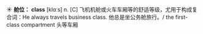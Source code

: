 ☀ <span class="category">**舱位：**</span>
<span class="vocabulary">**class**</span> [klɑːs] 
<span class="definition">n. [C] 飞机机舱或火车车厢等的舒适等级，尤用于构成复合词：</span>He always travels business class. 他总是坐公务舱旅行。/ the first-class compartment 头等车厢
